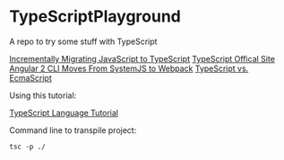 # TypeScriptPlayground
A repo to try some stuff with TypeScript

[Incrementally Migrating JavaScript to TypeScript](https://medium.com/@clayallsopp/incrementally-migrating-javascript-to-typescript-565020e49c88#.3a108js66)
[TypeScript Offical Site](https://www.typescriptlang.org/)
[Angular 2 CLI Moves From SystemJS to Webpack](http://react-etc.net/entry/angular-2-cli-moves-from-systemjs-to-webpack)
[TypeScript vs. EcmaScript](http://ilikekillnerds.com/2015/07/typescript-vs-ecmascript-20152016/)


Using this tutorial:

[TypeScript Language Tutorial](https://www.typescriptlang.org/docs/tutorial.html)


Command line to transpile project:

    tsc -p ./

  